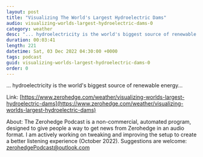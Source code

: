 ```yaml
---
layout: post
title: "Visualizing The World's Largest Hydroelectric Dams"
audio: visualizing-worlds-largest-hydroelectric-dams-0
category: weather
desc: "... hydroelectricity is the world's biggest source of renewable energy..."
duration: 00:03:41
length: 221
datetime: Sat, 03 Dec 2022 04:30:00 +0000
tags: podcast
guid: visualizing-worlds-largest-hydroelectric-dams-0
order: 0
---
```

... hydroelectricity is the world's biggest source of renewable energy...

Link: [https://www.zerohedge.com/weather/visualizing-worlds-largest-hydroelectric-dams](https://www.zerohedge.com/weather/visualizing-worlds-largest-hydroelectric-dams)

About: The Zerohedge Podcast is a non-commercial, automated program, designed to give people a way to get news from Zerohedge in an audio format.  I am actively working on tweaking and improving the setup to create a better listening experience (October 2022).  Suggestions are welcome: [zerohedgePodcast@outlook.com](mailto:zerohedgePodcast@outlook.com)